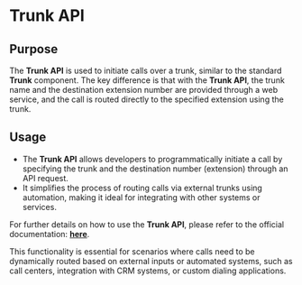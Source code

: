 # Trunk API

## **Purpose**

The **Trunk API** is used to initiate calls over a trunk, similar to the standard **Trunk** component. The key difference is that with the **Trunk API**, the trunk name and the destination extension number are provided through a web service, and the call is routed directly to the specified extension using the trunk.

## **Usage**

- The **Trunk API** allows developers to programmatically initiate a call by specifying the trunk and the destination number (extension) through an API request.
- It simplifies the process of routing calls via external trunks using automation, making it ideal for integrating with other systems or services.

For further details on how to use the **Trunk API**, please refer to the official documentation: **[here](/developers/SimotelWebhooks/DialplanApiComponents/trunk_api)**. 

This functionality is essential for scenarios where calls need to be dynamically routed based on external inputs or automated systems, such as call centers, integration with CRM systems, or custom dialing applications.